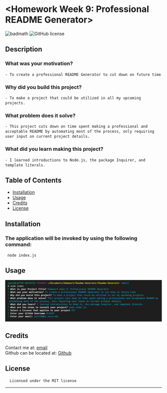 # <Homework Week 9: Professional README Generator>  
![badmath](https://img.shields.io/github/languages/top/nielsenjared/badmath)
![GitHub license](https://img.shields.io/badge/license-MIT-yellowgreen.svg)  

  ## Description  
  ### What was your motivation?  
    - To create a professional README Generator to cut down on future time  
  ### Why did you build this project?  
    - To make a project that could be utilized in all my upcoming projects.  
  ### What problem does it solve?  
    - This project cuts down on time spent making a professional and acceptable README by automating most of the process, only requiring user input on current project details.  
  ### What did you learn making this project?  
    - I learned introductions to Node.js, the package Inquirer, and template literals.  
   
  ## Table of Contents 
  - [Installation](#installation)  
  - [Usage](#usage)  
  - [Credits](#credits)  
  - [License](#license)  

  ## Installation  
  ### The application will be invoked by using the following command:  
     node index.js  

## Usage  
![screenshot](assets/images/screenshot.PNG)  
      
  ## Credits  
  Contact me at: [email](poo328@my.utsa.edu "email")  
  Github can be located at: [Github](https://github.com/MrG105 "Github")  
    
  ## License
      Licensed under the MIT license  
  ---